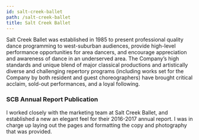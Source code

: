 ```yaml
---
id: salt-creek-ballet
path: /salt-creek-ballet
title: Salt Creek Ballet
---
```

Salt Creek Ballet was established in 1985 to present professional quality dance programming to west-suburban audiences, provide high-level performance opportunities for area dancers, and encourage appreciation and awareness of dance in an underserved area. The Company’s high standards and unique blend of major classical productions and artistically diverse and challenging repertory programs (including works set for the Company by both resident and guest choreographers) have brought critical acclaim, sold-out performances, and a loyal following.

### SCB Annual Report Publication

I worked closely with the marketing team at Salt Creek Ballet, and established a new an elegant feel for their 2016-2017 annual report. I was in charge up laying out the pages and formatting the copy and photography that was provided.